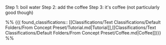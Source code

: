 Step 1: boil water
Step 2: add the coffee
Step 3: it's coffee (not particularly good though)

%%
{{( found_classifications:: [[Classifications/Text Classifications/Default Folders/From Concept Preset/Tutorial.md|Tutorial]],[[Classifications/Text Classifications/Default Folders/From Concept Preset/Coffee.md|Coffee]])}}
%%